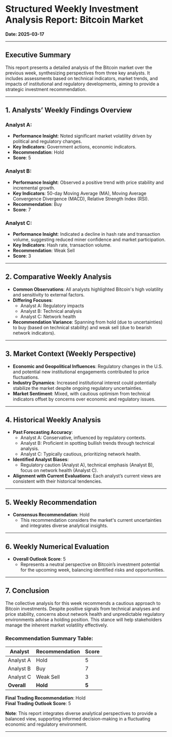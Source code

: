 # Structured Weekly Investment Analysis Report: Bitcoin Market

**Date: 2025-03-17**

---

## Executive Summary
This report presents a detailed analysis of the Bitcoin market over the previous week, synthesizing perspectives from three key analysts. It includes assessments based on technical indicators, market trends, and impacts of institutional and regulatory developments, aiming to provide a strategic investment recommendation.

---

## 1. Analysts’ Weekly Findings Overview

### Analyst A:
- **Performance Insight**: Noted significant market volatility driven by political and regulatory changes.
- **Key Indicators**: Government actions, economic indicators.
- **Recommendation**: Hold
- **Score**: 5

### Analyst B:
- **Performance Insight**: Observed a positive trend with price stability and incremental growth.
- **Key Indicators**: 50-day Moving Average (MA), Moving Average Convergence Divergence (MACD), Relative Strength Index (RSI).
- **Recommendation**: Buy
- **Score**: 7

### Analyst C:
- **Performance Insight**: Indicated a decline in hash rate and transaction volume, suggesting reduced miner confidence and market participation.
- **Key Indicators**: Hash rate, transaction volume.
- **Recommendation**: Weak Sell
- **Score**: 3

---

## 2. Comparative Weekly Analysis

- **Common Observations**: All analysts highlighted Bitcoin's high volatility and sensitivity to external factors.
- **Differing Focuses**: 
  - Analyst A: Regulatory impacts
  - Analyst B: Technical analysis
  - Analyst C: Network health
- **Recommendation Variance**: Spanning from hold (due to uncertainties) to buy (based on technical stability) and weak sell (due to bearish network indicators).

---

## 3. Market Context (Weekly Perspective)

- **Economic and Geopolitical Influences**: Regulatory changes in the U.S. and potential new institutional engagements contributed to price fluctuations.
- **Industry Dynamics**: Increased institutional interest could potentially stabilize the market despite ongoing regulatory uncertainties.
- **Market Sentiment**: Mixed, with cautious optimism from technical indicators offset by concerns over economic and regulatory issues.

---

## 4. Historical Weekly Analysis

- **Past Forecasting Accuracy**:
  - Analyst A: Conservative, influenced by regulatory contexts.
  - Analyst B: Proficient in spotting bullish trends through technical analysis.
  - Analyst C: Typically cautious, prioritizing network health.
- **Identified Analyst Biases**:
  - Regulatory caution (Analyst A), technical emphasis (Analyst B), focus on network health (Analyst C).
- **Alignment with Current Evaluations**: Each analyst’s current views are consistent with their historical tendencies.

---

## 5. Weekly Recommendation

- **Consensus Recommendation**: Hold
  - This recommendation considers the market's current uncertainties and integrates diverse analytical insights.

---

## 6. Weekly Numerical Evaluation

- **Overall Outlook Score**: 5
  - Represents a neutral perspective on Bitcoin’s investment potential for the upcoming week, balancing identified risks and opportunities.

---

## 7. Conclusion

The collective analysis for this week recommends a cautious approach to Bitcoin investments. Despite positive signals from technical analyses and price stability, concerns about network health and unpredictable regulatory environments advise a holding position. This stance will help stakeholders manage the inherent market volatility effectively.

### Recommendation Summary Table:

| Analyst     | Recommendation | Score |
|-------------|----------------|-------|
| Analyst A   | Hold           | 5     |
| Analyst B   | Buy            | 7     |
| Analyst C   | Weak Sell      | 3     |
| **Overall** | **Hold**       | **5** |

**Final Trading Recommendation**: Hold  
**Final Trading Outlook Score**: 5

**Note**: This report integrates diverse analytical perspectives to provide a balanced view, supporting informed decision-making in a fluctuating economic and regulatory environment.

---